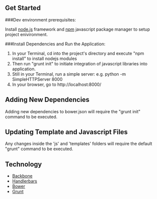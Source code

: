 
## Get Started

###Dev environment prerequisites:

Install [node.js](https://nodejs.org/en/) framework and  [npm](https://www.npmjs.com/) javascript package manager to setup project enivironment.

###Install Dependencies and Run the Application:

1. In your Terminal, cd into the project's directory and execute "npm install" to install nodejs modules
2. Then run "grunt init" to initiate integration of javascript libraries into application.
3. Still in your Terminal, run a simple server: e.g. python -m SimpleHTTPServer 8000
4. In your browser, go to http://localhost:8000/

## Adding New Dependencies
Adding new dependencies to bower.json will require the "grunt init" command to be executed.

## Updating Template and Javascript Files
Any changes inside the 'js' and 'templates' folders will require the default "grunt" command to be executed.

## Technology
- [Backbone](http://backbonejs.org/)
- [Handlerbars](http://handlebarsjs.com/)
- [Bower](http://bower.io/)
- [Grunt](http://gruntjs.com/)



